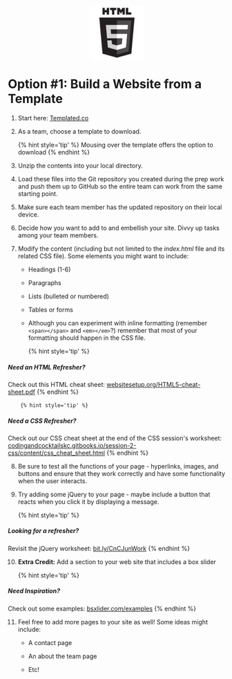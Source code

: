 <img src="assets/html.png" style="display: block; margin-left: auto; margin-right: auto; height:125px;">

# Option #1: Build a Website from a Template

1. Start here: [Templated.co](http://templated.co)

2. As a team, choose a template to download.

    {% hint style='tip' %}
Mousing over the template offers the option to download
    {% endhint %}

3. Unzip the contents into your local directory.

4. Load these files into the Git repository you created during the prep work and push them up to GitHub so the entire team can work from the same starting point.

5. Make sure each team member has the updated repository on their local device.

6. Decide how you want to add to and embellish your site. Divvy up tasks among your team members.

7. Modify the content (including but not limited to the _index.html_ file and its related CSS file). Some elements you might want to include:

    *   Headings (1-6)

    *   Paragraphs

    *   Lists (bulleted or numbered)

    *   Tables or forms

    *   Although you can experiment with inline formatting (remember `<span></span>` and `<em></em>`?) remember that most of your formatting should happen in the CSS file.
    
        {% hint style='tip' %}
##### Need an HTML Refresher?

Check out this HTML cheat sheet: [websitesetup.org/HTML5-cheat-sheet.pdf](https://websitesetup.org/HTML5-cheat-sheet.pdf)
        {% endhint %}
    
        {% hint style='tip' %}
##### Need a CSS Refresher?

Check out our CSS cheat sheet at the end of the CSS session's worksheet: [codingandcocktailskc.gitbooks.io/session-2-css/content/css_cheat_sheet.html](https://codingandcocktailskc.gitbooks.io/session-2-css/content/css_cheat_sheet.html)
        {% endhint %}

8. Be sure to test all the functions of your page - hyperlinks, images, and buttons and ensure that they work correctly and have some functionality when the user interacts.

9. Try adding some jQuery to your page - maybe include a button that reacts when you click it by displaying a message.

    {% hint style='tip' %}
##### Looking for a refresher?

Revisit the jQuery worksheet: 
[bit.ly/CnCJunWork](http://bit.ly/CnCJunWork)
    {% endhint %}

10. **Extra Credit:** Add a section to your web site that includes a box slider

    {% hint style='tip' %}
##### Need Inspiration?

Check out some examples: 
[bsxlider.com/examples](http://bsxlider.com/examples)
    {% endhint %}

11. Feel free to add more pages to your site as well!  Some ideas might include:
    
    * A contact page

    * An about the team page
    
    * Etc!

